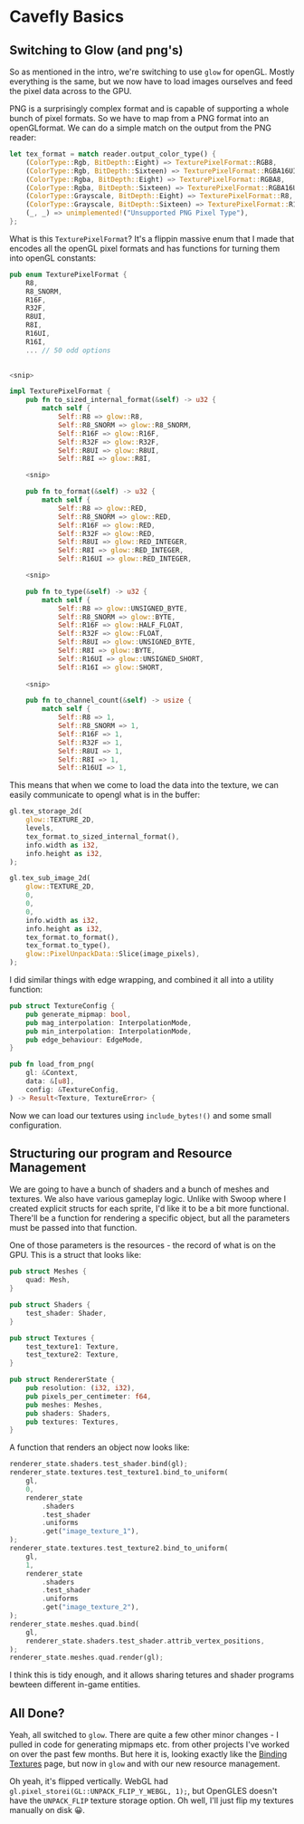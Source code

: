# Cavefly Basics

## Switching to Glow (and png's)
So as mentioned in the intro, we're switching to use `glow` for openGL. Mostly everything is the same, but we now have to load images ourselves and feed the pixel data across to the GPU. 

PNG is a surprisingly complex format and is capable of supporting a whole bunch of pixel formats. So we have to map from a PNG format into an openGLformat. We can do a simple match on the output from the PNG reader:

```rust
let tex_format = match reader.output_color_type() {
    (ColorType::Rgb, BitDepth::Eight) => TexturePixelFormat::RGB8,
    (ColorType::Rgb, BitDepth::Sixteen) => TexturePixelFormat::RGBA16UI,
    (ColorType::Rgba, BitDepth::Eight) => TexturePixelFormat::RGBA8,
    (ColorType::Rgba, BitDepth::Sixteen) => TexturePixelFormat::RGBA16UI,
    (ColorType::Grayscale, BitDepth::Eight) => TexturePixelFormat::R8,
    (ColorType::Grayscale, BitDepth::Sixteen) => TexturePixelFormat::R16UI,
    (_, _) => unimplemented!("Unsupported PNG Pixel Type"),
};
```

What is this `TexturePixelFormat`? It's a flippin massive enum that I made that encodes all the openGL pixel formats and has functions for turning them into openGL constants:
```rust
pub enum TexturePixelFormat {
    R8,
    R8_SNORM,
    R16F,
    R32F,
    R8UI,
    R8I,
    R16UI,
    R16I,
    ... // 50 odd options
    

<snip>

impl TexturePixelFormat {
    pub fn to_sized_internal_format(&self) -> u32 {
        match self {
            Self::R8 => glow::R8,
            Self::R8_SNORM => glow::R8_SNORM,
            Self::R16F => glow::R16F,
            Self::R32F => glow::R32F,
            Self::R8UI => glow::R8UI,
            Self::R8I => glow::R8I,

    <snip>

    pub fn to_format(&self) -> u32 {
        match self {
            Self::R8 => glow::RED,
            Self::R8_SNORM => glow::RED,
            Self::R16F => glow::RED,
            Self::R32F => glow::RED,
            Self::R8UI => glow::RED_INTEGER,
            Self::R8I => glow::RED_INTEGER,
            Self::R16UI => glow::RED_INTEGER,

    <snip>

    pub fn to_type(&self) -> u32 {
        match self {
            Self::R8 => glow::UNSIGNED_BYTE,
            Self::R8_SNORM => glow::BYTE,
            Self::R16F => glow::HALF_FLOAT,
            Self::R32F => glow::FLOAT,
            Self::R8UI => glow::UNSIGNED_BYTE,
            Self::R8I => glow::BYTE,
            Self::R16UI => glow::UNSIGNED_SHORT,
            Self::R16I => glow::SHORT,
    
    <snip>

    pub fn to_channel_count(&self) -> usize {
        match self {
            Self::R8 => 1,
            Self::R8_SNORM => 1,
            Self::R16F => 1,
            Self::R32F => 1,
            Self::R8UI => 1,
            Self::R8I => 1,
            Self::R16UI => 1,

```

This means that when we come to load the data into the texture, we can easily communicate to opengl what is in the buffer:
```rust
gl.tex_storage_2d(
    glow::TEXTURE_2D,
    levels,
    tex_format.to_sized_internal_format(),
    info.width as i32,
    info.height as i32,
);

gl.tex_sub_image_2d(
    glow::TEXTURE_2D,
    0,
    0,
    0,
    info.width as i32,
    info.height as i32,
    tex_format.to_format(),
    tex_format.to_type(),
    glow::PixelUnpackData::Slice(image_pixels),
);
```

I did similar things with edge wrapping, and combined it all into a utility function:
```rust
pub struct TextureConfig {
    pub generate_mipmap: bool,
    pub mag_interpolation: InterpolationMode,
    pub min_interpolation: InterpolationMode,
    pub edge_behaviour: EdgeMode,
}

pub fn load_from_png(
    gl: &Context,
    data: &[u8],
    config: &TextureConfig,
) -> Result<Texture, TextureError> {
```
Now we can load our textures using `include_bytes!()` and some small configuration.

## Structuring our program and Resource Management
We are going to have a bunch of shaders and a bunch of meshes and textures. We also have various gameplay logic. Unlike with Swoop where I created explicit structs for each sprite, I'd like it to be a bit more functional. There'll be a function for rendering a specific object, but all the parameters must be passed into that function.

One of those parameters is the resources - the record of what is on the GPU. This is a struct that looks like:

```rust
pub struct Meshes {
    quad: Mesh,
}

pub struct Shaders {
    test_shader: Shader,
}

pub struct Textures {
    test_texture1: Texture,
    test_texture2: Texture,
}

pub struct RendererState {
    pub resolution: (i32, i32),
    pub pixels_per_centimeter: f64,
    pub meshes: Meshes,
    pub shaders: Shaders,
    pub textures: Textures,
}
```

A function that renders an object now looks like:
```rust
renderer_state.shaders.test_shader.bind(gl);
renderer_state.textures.test_texture1.bind_to_uniform(
    gl,
    0,
    renderer_state
        .shaders
        .test_shader
        .uniforms
        .get("image_texture_1"),
);
renderer_state.textures.test_texture2.bind_to_uniform(
    gl,
    1,
    renderer_state
        .shaders
        .test_shader
        .uniforms
        .get("image_texture_2"),
);
renderer_state.meshes.quad.bind(
    gl,
    renderer_state.shaders.test_shader.attrib_vertex_positions,
);
renderer_state.meshes.quad.render(gl);
```

I think this is tidy enough, and it allows sharing tetures and shader programs bewteen different in-game entities.

## All Done?
Yeah, all switched to `glow`. There are quite a few other minor changes - I pulled in code for generating mipmaps etc. from other projects I've worked on over the past few months. But here it is, looking exactly like the [Binding Textures](../basics/binding_textures.md) page, but now in `glow` and with our new resource management.

<canvas id="in_the_air/basics"></canvas>

Oh yeah, it's flipped vertically. WebGL had `gl.pixel_storei(GL::UNPACK_FLIP_Y_WEBGL, 1);`, but OpenGLES doesn't have the `UNPACK_FLIP` texture storage option. Oh well, I'll just flip my textures manually on disk 😀.